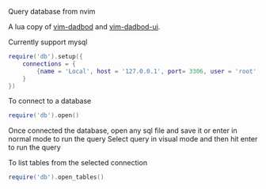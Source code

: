 Query database from nvim

A lua copy of [vim-dadbod](https://github.com/tpope/vim-dadbod) and [vim-dadbod-ui](https://github.com/tpope/vim-dadbod).

Currently support mysql

```lua
require('db').setup({
    connections = {
        {name = 'Local', host = '127.0.0.1', port= 3306, user = 'root', password = 'pass', database = 'test'}
    }
})
```

To connect to a database
```lua
require('db').open()
```

Once connected the database, open any sql file and save it or enter in normal mode to run the query
Select query in visual mode and then hit enter to run the query

To list tables from the selected connection 
```lua
require('db').open_tables()
```

